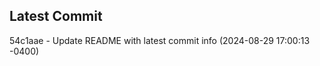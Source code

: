 
## Latest Commit
54c1aae - Update README with latest commit info (2024-08-29 17:00:13 -0400) <Yunxi-Zhou>
